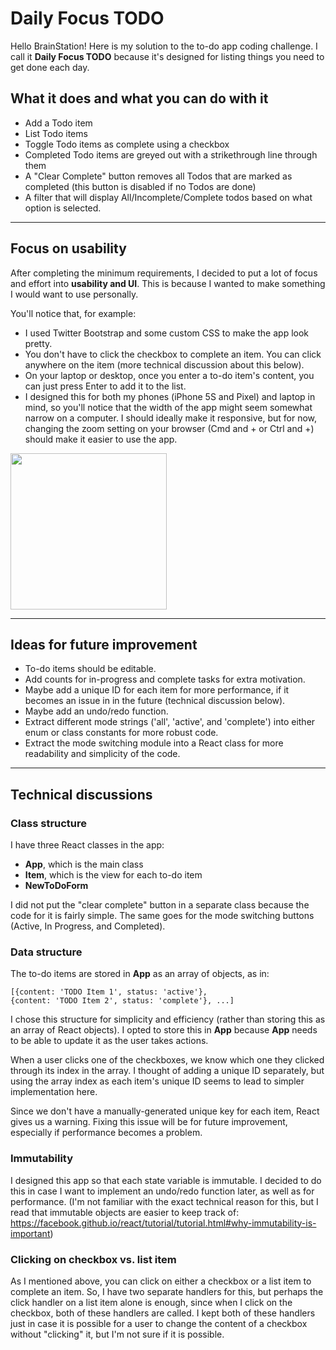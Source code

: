 # Daily Focus TODO

Hello BrainStation! Here is my solution to the to-do app coding challenge. I call it **Daily Focus TODO** because it's designed for listing things you need to get done each day.

## What it does and what you can do with it
- Add a Todo item
- List Todo items
- Toggle Todo items as complete using a checkbox
- Completed Todo items are greyed out with a strikethrough line through them
- A "Clear Complete" button removes all Todos that are marked as completed (this button is disabled if no Todos are done)
- A filter that will display All/Incomplete/Complete todos based on what option is selected.

---
## Focus on usability

After completing the minimum requirements, I decided to put a lot of focus and effort into **usability and UI**. This is because  I wanted to make something I would want to use personally.

You'll notice that, for example:
- I used Twitter Bootstrap and some custom CSS to make the app look pretty.
- You don't have to click the checkbox to complete an item. You can click anywhere on the item (more technical discussion about this below).
- On your laptop or desktop, once you enter a to-do item's content, you can just press Enter to add it to the list.
- I designed this for both my phones (iPhone 5S and Pixel) and laptop in mind, so you'll notice that the width of the app might seem somewhat narrow on a computer. I should ideally make it responsive, but for now, changing the zoom setting on your browser (Cmd and + or Ctrl and +) should make it easier to use the app.

<img src="https://raw.githubusercontent.com/yksugi/To-Do-Is-To-Live-Is-To-Code/master/iphone_screenshot.PNG" width="250">



---
## Ideas for future improvement
- To-do items should be editable.
- Add counts for in-progress and complete tasks for extra motivation.
- Maybe add a unique ID for each item for more performance, if it becomes an issue in in the future (technical discussion below).
- Maybe add an undo/redo function.
- Extract different mode strings ('all', 'active', and 'complete') into either enum or class constants for more robust code.
- Extract the mode switching module into a React class for more readability and simplicity of the code.

---
## Technical discussions

### Class structure

I have three React classes in the app:
- **App**, which is the main class
- **Item**, which is the view for each to-do item
- **NewToDoForm**

I did not put the "clear complete" button in a separate class because the code for it is fairly simple. The same goes for the mode switching buttons (Active, In Progress, and Completed).

### Data structure

The to-do items are stored in **App** as an array of objects, as in:
```
[{content: 'TODO Item 1', status: 'active'},
{content: 'TODO Item 2', status: 'complete'}, ...]
```

I chose this structure for simplicity and efficiency (rather than storing this as an array of React objects). I opted to store this in **App** because **App** needs to be able to update it as the user takes actions.

When a user clicks one of the checkboxes, we know which one they clicked through its index in the array. I thought of adding a unique ID separately, but using the array index as each item's unique ID seems to lead to simpler implementation here.

Since we don't have a manually-generated unique key for each item, React gives us a warning. Fixing this issue will be for future improvement, especially if performance becomes a problem.


### Immutability
I designed this app so that each state variable is immutable. I decided to do this in case I want to implement an undo/redo function later, as well as for performance. (I'm not familiar with the exact technical reason for this, but I read that immutable objects are easier to keep track of: https://facebook.github.io/react/tutorial/tutorial.html#why-immutability-is-important)


### Clicking on checkbox vs. list item
As I mentioned above, you can click on either a checkbox or a list item to complete an item. So, I have two separate handlers for this, but perhaps the click handler on a list item alone is enough, since when I click on the checkbox, both of these handlers are called. I kept both of these handlers just in case it is possible for a user to change the content of a checkbox without "clicking" it, but I'm not sure if it is possible.
